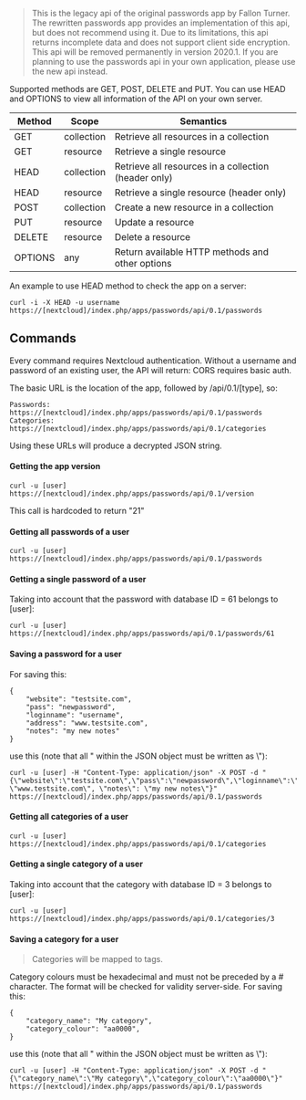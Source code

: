 > This is the legacy api of the original passwords app by Fallon Turner.
> The rewritten passwords app provides an implementation of this api, but does not recommend using it.
> Due to its limitations, this api returns incomplete data and does not support client side encryption.
> This api will be removed permanently in version 2020.1.
> If you are planning to use the passwords api in your own application, please use the new api instead.

Supported methods are GET, POST, DELETE and PUT. You can use HEAD and OPTIONS to view all information of the API on your own server.

|Method |Scope          |Semantics|
|---|---|---|
|GET    |collection     |Retrieve all resources in a collection|
|GET    |resource       |Retrieve a single resource|
|HEAD   |collection     |Retrieve all resources in a collection (header only)|
|HEAD   |resource       |Retrieve a single resource (header only)|
|POST   |collection     |Create a new resource in a collection|
|PUT    |resource       |Update a resource|
|DELETE |resource       |Delete a resource|
|OPTIONS|any            |Return available HTTP methods and other options|

An example to use HEAD method to check the app on a server:

`curl -i -X HEAD -u username https://[nextcloud]/index.php/apps/passwords/api/0.1/passwords`

## Commands
Every command requires Nextcloud authentication. Without a username and password of an existing user, the API will return: CORS requires basic auth.

The basic URL is the location of the app, followed by /api/0.1/[type], so:
```
Passwords: https://[nextcloud]/index.php/apps/passwords/api/0.1/passwords
Categories: https://[nextcloud]/index.php/apps/passwords/api/0.1/categories
```

Using these URLs will produce a decrypted JSON string.


#### Getting the app version
`curl -u [user] https://[nextcloud]/index.php/apps/passwords/api/0.1/version`

This call is hardcoded to return "21"

#### Getting all passwords of a user
`curl -u [user] https://[nextcloud]/index.php/apps/passwords/api/0.1/passwords`


#### Getting a single password of a user
Taking into account that the password with database ID = 61 belongs to [user]:

`curl -u [user] https://[nextcloud]/index.php/apps/passwords/api/0.1/passwords/61`


#### Saving a password for a user
For saving this:
```
{
    "website": "testsite.com",
    "pass": "newpassword",
    "loginname": "username",
    "address": "www.testsite.com",
    "notes": "my new notes"
}
```
use this (note that all " within the JSON object must be written as \\"):
```
curl -u [user] -H "Content-Type: application/json" -X POST -d "{\"website\":\"testsite.com\",\"pass\":\"newpassword\",\"loginname\":\"username\",\"address\": \"www.testsite.com\", \"notes\": \"my new notes\"}" https://[nextcloud]/index.php/apps/passwords/api/0.1/passwords
```


#### Getting all categories of a user
`curl -u [user] https://[nextcloud]/index.php/apps/passwords/api/0.1/categories`


#### Getting a single category of a user
Taking into account that the category with database ID = 3 belongs to [user]:

`curl -u [user] https://[nextcloud]/index.php/apps/passwords/api/0.1/categories/3`


#### Saving a category for a user
> Categories will be mapped to tags. 

Category colours must be hexadecimal and must not be preceded by a # character. The format will be checked for validity server-side.
For saving this:
```
{
	"category_name": "My category",
	"category_colour": "aa0000",
}
```
use this (note that all " within the JSON object must be written as \\"):
```
curl -u [user] -H "Content-Type: application/json" -X POST -d "{\"category_name\":\"My category\",\"category_colour\":\"aa0000\"}" https://[nextcloud]/index.php/apps/passwords/api/0.1/passwords
```